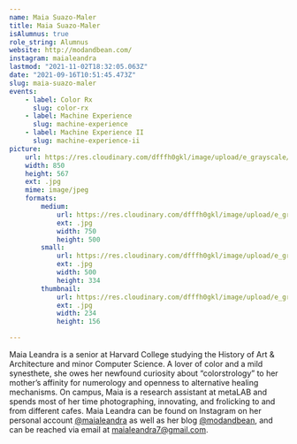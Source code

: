 ```yaml
---
name: Maia Suazo-Maler
title: Maia Suazo-Maler
isAlumnus: true
role_string: Alumnus
website: http://modandbean.com/
instagram: maialeandra
lastmod: "2021-11-02T18:32:05.063Z"
date: "2021-09-16T10:51:45.473Z"
slug: maia-suazo-maler
events:
    - label: Color Rx
      slug: color-rx
    - label: Machine Experience
      slug: machine-experience
    - label: Machine Experience II
      slug: machine-experience-ii
picture:
    url: https://res.cloudinary.com/dfffh0gkl/image/upload/e_grayscale/v1629122129/maia_0bf4d55c3b.jpg
    width: 850
    height: 567
    ext: .jpg
    mime: image/jpeg
    formats:
        medium:
            url: https://res.cloudinary.com/dfffh0gkl/image/upload/e_grayscale/v1629122130/medium_maia_0bf4d55c3b.jpg
            ext: .jpg
            width: 750
            height: 500
        small:
            url: https://res.cloudinary.com/dfffh0gkl/image/upload/e_grayscale/v1629122130/small_maia_0bf4d55c3b.jpg
            ext: .jpg
            width: 500
            height: 334
        thumbnail:
            url: https://res.cloudinary.com/dfffh0gkl/image/upload/e_grayscale/v1629122130/thumbnail_maia_0bf4d55c3b.jpg
            ext: .jpg
            width: 234
            height: 156

---
```

Maia Leandra is a senior at Harvard College studying the History of Art & Architecture and minor Computer Science. A lover of color and a mild synesthete, she owes her newfound curiosity about “colorstrology” to her mother’s affinity for numerology and openness to alternative healing mechanisms. On campus, Maia is a research assistant at metaLAB and spends most of her time photographing, innovating, and frolicking to and from different cafes. Maia Leandra can be found on Instagram on her personal account [@maialeandra](https://www.instagram.com/maialeandra/) as well as her blog [@modandbean](http://www.modandbean.com/about/), and can be reached via email at [maialeandra7@gmail.com](mailto:maialeandra7@gmail.com).